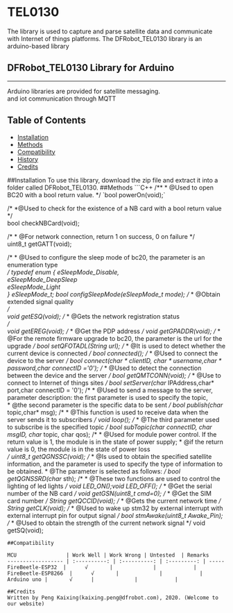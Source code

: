 # TEL0130
The library is used to capture and parse satellite data and communicate with Internet of things platforms.
The DFRobot_TEL0130 library is an arduino-based library

## DFRobot_TEL0130 Library for Arduino
---------------------------------------------------------
Arduino libraries are provided for satellite messaging. <br>
and iot communication through MQTT

## Table of Contents

* [Installation](#installation)
* [Methods](#methods)
* [Compatibility](#compatibility)
* [History](#history)
* [Credits](#credits)

<snippet>
<content>
##Installation
To use this library, download the zip file and extract it into a folder called DFRobot_TEL0130.
##Methods 
```C++
  /**
   * @Used to open BC20 with a bool return value.  
   */  
`bool powerOn(void);`  

/*
    *@Used to check for the existence of a NB card with a bool return value
    */  
  bool           checkNBCard(void);
  
/*
    * @For network connection, return 1 on success, 0 on failure
*/  
  uint8_t       getGATT(void);

/*
    * @Used to configure the sleep mode of bc20, the parameter is an enumeration type  
    */
    typedef enum {
      eSleepMode_Disable,   
      eSleepMode_DeepSleep  
      eSleepMode_Light   
    } eSleepMode_t;
  bool      configSleepMode(eSleepMode_t mode);
/*
    * @Obtain extended signal quality   
*/  
  void           getESQ(void);
/*
    * @Gets the network registration status  
*/  
  void             getEREG(void);
/*
    * @Get the PDP address
*/
  void        getGPADDR(void);
/*
    * @For the remote firmware upgrade to bc20, the parameter is the url for the upgrade
*/
  bool          setQFOTADL(String url);
/*
    * @It is used to detect whether the current device is connected
*/
  bool               connected();
/*
    * @Used to connect the device to the server
*/
  bool          connect(char * clientID, char * username,char * password,char connectID ='0');
/*
    * @Used to detect the connection between the device and the server
*/
  bool       getQMTCONN(void);
/*
    * @Use to connect to Internet of things sites
*/
  bool        setServer(char* IPAddress,char* port,char connectID = '0');
/*
    * @Used to send a message to the server, parameter description: the first parameter is used to specify the topic,   
    * @the second parameter is the specific data to be sent
*/
  bool            publish(char* topic,char* msg);
/*
    * @This function is used to receive data when the server sends it to subscribers
*/
  void              loop();
/*
    * @The third parameter used to subscribe is the specified topic
*/
  bool        subTopic(char connectID, char msgID, char* topic, char qos);
/*
    * @Used for module power control. If the return value is 1, the module is in the state of power supply; 
    * @if the return value is 0, the module is in the state of power loss    
*/
  uint8_t       getQGNSSC(void);
/*
    * @Is used to obtain the specified satellite information, and the parameter is used to specify the type of information to be obtained. 
    * @The parameter is selected as follows:
*/
  bool          getQGNSSRD(char* sth);
/*
    * @These two functions are used to control the lighting of led lights
*/
  void           LED_ON();void LED_OFF();
/*
    * @Get the serial number of the NB card
*/
  void      getGSN(uint8_t cmd=0);
/*
    * @Get the SIM card number
*/
  String          getQCCID(void);
/*
    * @Gets the current network time
*/
  String          getCLK(void);
/*
    * @Used to wake up stm32 by external interrupt with external interrupt pin for output signal
*/
  bool               stmAwake(uint8_t Awake_Pin);
/*
    * @Used to obtain the strength of the current network signal
*/
  void                getSQ(void);
```
##Compatibility  

MCU                | Work Well | Work Wrong | Untested  | Remarks
------------------ | :----------: | :----------: | :---------: | -----
FireBeetle-ESP32  |      √       |             |            | 
FireBeetle-ESP8266  |      √       |             |            | 
Arduino uno |       √      |             |            | 

##Credits
Written by Peng Kaixing(kaixing.peng@dfrobot.com), 2020. (Welcome to our website)
